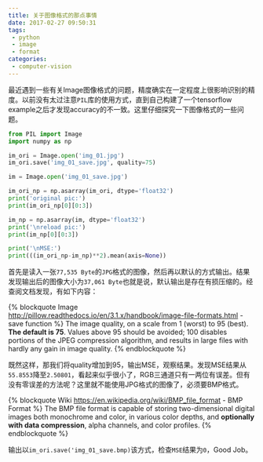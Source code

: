```yaml
---
title: 关于图像格式的那点事情
date: 2017-02-27 09:50:31
tags:
 - python
 - image
 - format
categories:
 - computer-vision
---
```


最近遇到一些有关Image图像格式的问题，精度确实在一定程度上很影响识别的精度。以前没有太过注意`PIL`库的使用方式，直到自己构建了一个tensorflow example之后才发现accuracy的不一致。这里仔细探究一下图像格式的一些问题。
```python
from PIL import Image
import numpy as np

im_ori = Image.open('img_01.jpg')
im_ori.save('img_01_save.jpg', quality=75)

im = Image.open('img_01_save.jpg')

im_ori_np = np.asarray(im_ori, dtype='float32')
print('original pic:')
print(im_ori_np[0][0:3])

im_np = np.asarray(im, dtype='float32')
print('\nreload pic:')
print(im_np[0][0:3])

print('\nMSE:')
print(((im_ori_np-im_np)**2).mean(axis=None))
```
首先是读入一张`77,535 Byte`的`JPG`格式的图像，然后再以默认的方式输出。结果发现输出后的图像大小为`37,061 Byte`也就是说，默认输出是存在有损压缩的。经查阅文档发现，有如下内容：

{% blockquote Image http://pillow.readthedocs.io/en/3.1.x/handbook/image-file-formats.html - save function %}
The image quality, on a scale from 1 (worst) to 95 (best). **The default is 75**. Values above 95 should be avoided; 100 disables portions of the JPEG compression algorithm, and results in large files with hardly any gain in image quality.
{% endblockquote %}

既然这样，那我们将quality增加到95，输出MSE，观察结果。发现MSE结果从`55.8553`降至`2.50801`，看起来似乎很小了，RGB三通道只有一两位有误差。但有没有零误差的方法呢？这里就不能使用JPG格式的图像了，必须要BMP格式。

{% blockquote Wiki https://en.wikipedia.org/wiki/BMP_file_format - BMP Format %}
The BMP file format is capable of storing two-dimensional digital images both monochrome and color, in various color depths, and **optionally with data compression**, alpha channels, and color profiles. 
{% endblockquote %}

输出以`im_ori.save('img_01_save.bmp)`该方式，检查`MSE`结果为`0`，Good Job。